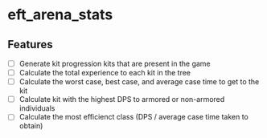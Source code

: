 # eft_arena_stats #
## Features ##
- [ ] Generate kit progression kits that are present in the game
- [ ] Calculate the total experience to each kit in the tree
- [ ] Calculate the worst case, best case, and average case time to get to the kit
- [ ] Calculate kit with the highest DPS to armored or non-armored individuals
- [ ] Calculate the most efficienct class (DPS / average case time taken to obtain)
